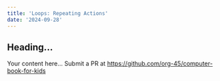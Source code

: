 ```yaml
---
title: 'Loops: Repeating Actions'
date: '2024-09-28'
---
```


## Heading...
Your content here...
Submit a PR at https://github.com/org-45/computer-book-for-kids
